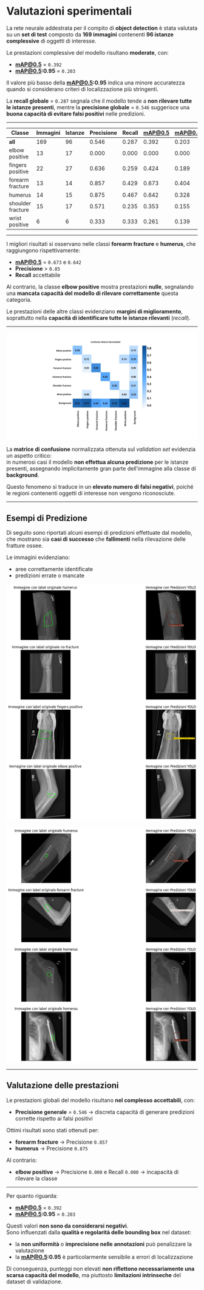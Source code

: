 # Valutazioni sperimentali

La rete neurale addestrata per il compito di **object detection** è stata valutata su un **set di test** composto da **169 immagini** contenenti **96 istanze complessive** di oggetti di interesse.

Le prestazioni complessive del modello risultano **moderate**, con:
- **mAP@0.5** = `0.392`
- **mAP@0.5:0.95** = `0.203`

Il valore più basso della **mAP@0.5:0.95** indica una minore accuratezza quando si considerano criteri di localizzazione più stringenti.

La **recall globale** = `0.287` segnala che il modello tende a **non rilevare tutte le istanze presenti**, mentre la **precisione globale** = `0.546` suggerisce una **buona capacità di evitare falsi positivi** nelle predizioni.

---

| Classe            | Immagini | Istanze | Precisione | Recall | mAP@0.5 | mAP@0.5:0.95 |
|-------------------|----------|---------|------------|--------|---------|--------------|
| **all**           | 169      | 96      | 0.546      | 0.287  | 0.392   | 0.203        |
| elbow positive    | 13       | 17      | 0.000      | 0.000  | 0.000   | 0.000        |
| fingers positive  | 22       | 27      | 0.636      | 0.259  | 0.424   | 0.189        |
| forearm fracture  | 13       | 14      | 0.857      | 0.429  | 0.673   | 0.404        |
| humerus           | 14       | 15      | 0.875      | 0.467  | 0.642   | 0.328        |
| shoulder fracture | 15       | 17      | 0.571      | 0.235  | 0.353   | 0.155        |
| wrist positive    | 6        | 6       | 0.333      | 0.333  | 0.261   | 0.139        |

---

I migliori risultati si osservano nelle classi **forearm fracture** e **humerus**, che raggiungono rispettivamente:
- **mAP@0.5** = `0.673` e `0.642`
- **Precisione** > `0.85`
- **Recall** accettabile

Al contrario, la classe **elbow positive** mostra prestazioni **nulle**, segnalando una **mancata capacità del modello di rilevare correttamente** questa categoria.

Le prestazioni delle altre classi evidenziano **margini di miglioramento**, soprattutto nella **capacità di identificare tutte le istanze rilevanti** (*recall*).

---

![Confusion Matrix](../diagram/matriceV.jpg)

La **matrice di confusione** normalizzata ottenuta sul *validation set* evidenzia un aspetto critico:  
in numerosi casi il modello **non effettua alcuna predizione** per le istanze presenti, assegnando implicitamente gran parte dell'immagine alla classe di **background**.

Questo fenomeno si traduce in un **elevato numero di falsi negativi**, poiché le regioni contenenti oggetti di interesse non vengono riconosciute.

---

## Esempi di Predizione

Di seguito sono riportati alcuni esempi di predizioni effettuate dal modello, che mostrano sia **casi di successo** che **fallimenti** nella rilevazione delle fratture ossee.

Le immagini evidenziano:
- aree correttamente identificate
- predizioni errate o mancate

![Esempio di predizione](../diagram/risultati1.png)

![Esempio di predizione](../diagram/risultati3.png)

---

## Valutazione delle prestazioni

Le prestazioni globali del modello risultano **nel complesso accettabili**, con:
- **Precisione generale** = `0.546` → discreta capacità di generare predizioni corrette rispetto ai falsi positivi

Ottimi risultati sono stati ottenuti per:
- **forearm fracture** → Precisione `0.857`
- **humerus** → Precisione `0.875`

Al contrario:
- **elbow positive** → Precisione `0.000` e Recall `0.000` → incapacità di rilevare la classe

---

Per quanto riguarda:
- **mAP@0.5** = `0.392`
- **mAP@0.5:0.95** = `0.203`

Questi valori **non sono da considerarsi negativi**.  
Sono influenzati dalla **qualità e regolarità delle bounding box** nel dataset:
- la **non uniformità** o **imprecisione nelle annotazioni** può penalizzare la valutazione
- la **mAP@0.5:0.95** è particolarmente sensibile a errori di localizzazione

Di conseguenza, punteggi non elevati **non riflettono necessariamente una scarsa capacità del modello**, ma piuttosto **limitazioni intrinseche** del dataset di validazione.
